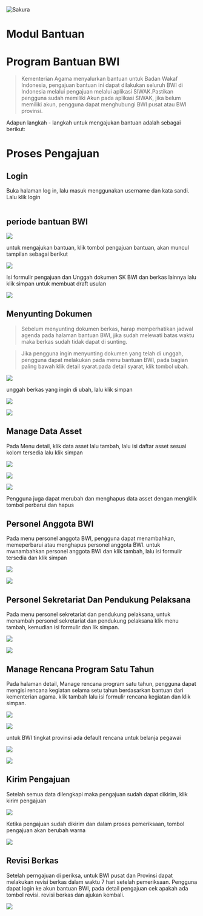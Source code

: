 <img alt="Sakura" id="readme-logo" src="https://kemenag.go.id/assets/imgs/theme/logo.png"/>

# Modul Bantuan

# Program Bantuan BWI

> Kementerian Agama menyalurkan bantuan untuk Badan Wakaf Indonesia, pengajuan bantuan ini dapat dilakukan seluruh BWI di Indonesia melalui pengajuan melalui aplikasi SIWAK.Pastikan pengguna sudah memiliki Akun pada aplikasi SIWAK, jika belum memiliki akun, pengguna dapat menghubungi BWI pusat atau BWI provinsi.

Adapun langkah - langkah untuk mengajukan bantuan adalah sebagai berikut:

# Proses Pengajuan

## Login

Buka halaman log in, lalu masuk menggunakan username dan kata sandi. Lalu klik login

![]()

## periode bantuan BWI

![](https://apps.syscloud.my.id/docs_app/images/1742279314.png)

untuk mengajukan bantuan, klik tombol pengajuan bantuan, akan muncul tampilan sebagai berikut

![](https://apps.syscloud.my.id/docs_app/images/1742279332.png)

Isi formulir pengajuan dan Unggah dokumen SK BWI dan berkas lainnya lalu klik simpan untuk membuat draft usulan

![](https://apps.syscloud.my.id/docs_app/images/1742279350.png)

## Menyunting Dokumen

> Sebelum menyunting dokumen berkas, harap memperhatikan jadwal agenda pada halaman bantuan BWI, jika sudah melewati batas waktu maka berkas sudah tidak dapat di sunting.

> Jika pengguna ingin menyunting dokumen yang telah di unggah, pengguna dapat melakukan pada menu bantuan BWI, pada bagian paling bawah klik detail syarat.pada detail syarat, klik tombol ubah.

![](https://apps.syscloud.my.id/docs_app/images/1742279368.png)

unggah berkas yang ingin di ubah, lalu klik simpan

![](https://apps.syscloud.my.id/docs_app/images/1742279387.png)

![](https://apps.syscloud.my.id/docs_app/images/1742279402.png)

## Manage Data Asset

Pada Menu detail, klik data asset lalu tambah, lalu isi daftar asset sesuai kolom tersedia lalu klik simpan

![](https://apps.syscloud.my.id/docs_app/images/1742279422.png)

![](https://apps.syscloud.my.id/docs_app/images/1742279442.png)

![](https://apps.syscloud.my.id/docs_app/images/1742279458.png)

Pengguna juga dapat merubah dan menghapus data asset dengan mengklik tombol perbarui dan hapus

## Personel Anggota BWI

Pada menu personel anggota BWI, pengguna dapat menambahkan, memeperbarui atau menghapus personel anggota BWI. untuk mwnambahkan personel anggota BWI dan klik tambah, lalu isi formulir tersedia dan klik simpan

![](https://apps.syscloud.my.id/docs_app/images/1742279474.png)

![](https://apps.syscloud.my.id/docs_app/images/1742279494.png)

## Personel Sekretariat Dan Pendukung Pelaksana

Pada menu personel sekretariat dan pendukung pelaksana, untuk menambah personel sekretariat dan pendukung pelaksana klik menu tambah, kemudian isi formulir dan lik simpan.

![](https://apps.syscloud.my.id/docs_app/images/1742279511.png)

![](https://apps.syscloud.my.id/docs_app/images/1742279527.png)

## Manage Rencana Program Satu Tahun

Pada halaman detail, Manage rencana program satu tahun, pengguna dapat mengisi rencana kegiatan selama setu tahun berdasarkan bantuan dari kementerian agama. klik tambah lalu isi formulir rencana kegiatan dan klik simpan.

![](https://apps.syscloud.my.id/docs_app/images/1742279541.png)

![](https://apps.syscloud.my.id/docs_app/images/1742279557.png)

untuk BWI tingkat provinsi ada default rencana untuk belanja pegawai

![](https://apps.syscloud.my.id/docs_app/images/1742279573.png)

![](https://apps.syscloud.my.id/docs_app/images/1742279618.png)

## Kirim Pengajuan

Setelah semua data dilengkapi maka pengajuan sudah dapat dikirim, klik kirim pengajuan

![](https://apps.syscloud.my.id/docs_app/images/1742279639.png)

Ketika pengajuan sudah dikirim dan dalam proses pemeriksaan, tombol pengajuan akan berubah warna

![](https://apps.syscloud.my.id/docs_app/images/1742279656.png)

## Revisi Berkas

Setelah perngajuan di periksa, untuk BWI pusat dan Provinsi dapat melakukan revisi berkas dalam waktu 7 hari setelah pemeriksaan.
Pengguna dapat login ke akun bantuan BWI, pada detail pengajuan cek apakah ada tombol revisi. revisi berkas dan ajukan kembali.

![](https://apps.syscloud.my.id/docs_app/images/1742281262.png)
